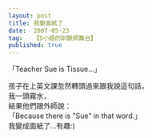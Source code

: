 ```yaml
---
layout: post
title: 我變面紙了
date:  2007-05-23
tag:   【S小姐的訓獸師舞台】
published: true 
---
```

<p>「Teacher Sue is Tissue...」</p>

<p>孩子在上英文課忽然轉頭過來跟我說這句話，<br>
我一頭霧水，<br>
結果他們跟外師說：<br>
「Because there is "Sue" in that word.」<br>
我變成面紙了...有趣:)</p>

